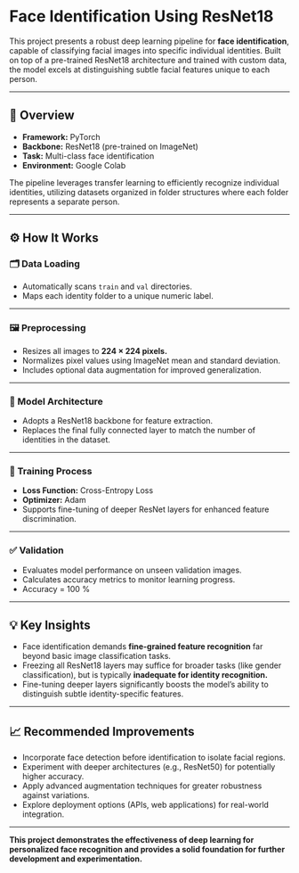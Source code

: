 # Face Identification Using ResNet18

This project presents a robust deep learning pipeline for **face identification**, capable of classifying facial images into specific individual identities. Built on top of a pre-trained ResNet18 architecture and trained with custom data, the model excels at distinguishing subtle facial features unique to each person.

---

## 🚀 Overview

- **Framework:** PyTorch
- **Backbone:** ResNet18 (pre-trained on ImageNet)
- **Task:** Multi-class face identification
- **Environment:** Google Colab

The pipeline leverages transfer learning to efficiently recognize individual identities, utilizing datasets organized in folder structures where each folder represents a separate person.

---

## ⚙️ How It Works

### 🗂️ Data Loading

- Automatically scans `train` and `val` directories.
- Maps each identity folder to a unique numeric label.

---

### 🖼️ Preprocessing

- Resizes all images to **224 × 224 pixels.**
- Normalizes pixel values using ImageNet mean and standard deviation.
- Includes optional data augmentation for improved generalization.

---

### 🧠 Model Architecture

- Adopts a ResNet18 backbone for feature extraction.
- Replaces the final fully connected layer to match the number of identities in the dataset.

---

### 🎯 Training Process

- **Loss Function:** Cross-Entropy Loss
- **Optimizer:** Adam
- Supports fine-tuning of deeper ResNet layers for enhanced feature discrimination.

---

### ✅ Validation

- Evaluates model performance on unseen validation images.
- Calculates accuracy metrics to monitor learning progress.
- Accuracy = 100 %

---

## 💡 Key Insights

- Face identification demands **fine-grained feature recognition** far beyond basic image classification tasks.
- Freezing all ResNet18 layers may suffice for broader tasks (like gender classification), but is typically **inadequate for identity recognition.**
- Fine-tuning deeper layers significantly boosts the model’s ability to distinguish subtle identity-specific features.

---

## 📈 Recommended Improvements

- Incorporate face detection before identification to isolate facial regions.
- Experiment with deeper architectures (e.g., ResNet50) for potentially higher accuracy.
- Apply advanced augmentation techniques for greater robustness against variations.
- Explore deployment options (APIs, web applications) for real-world integration.

---

**This project demonstrates the effectiveness of deep learning for personalized face recognition and provides a solid foundation for further development and experimentation.**

